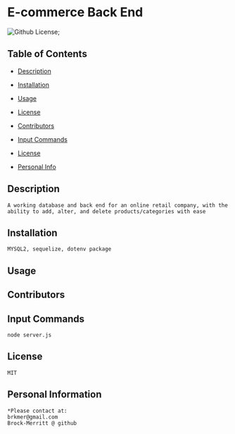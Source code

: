 # E-commerce Back End 

![Github License](https://shields.io/badge/license-undefined-blue.svg);



## Table of Contents
* [Description](#Description)

* [Installation](#Installation)

* [Usage](#Usage)
    
* [License](#license)

* [Contributors](#Contributors)

* [Input Commands](#Test)

* [License](#License)

* [Personal Info](#Github)


## Description 
    A working database and back end for an online retail company, with the ability to add, alter, and delete products/categories with ease


## Installation 
    MYSQL2, sequelize, dotenv package

## Usage 
    

## Contributors 


## Input Commands 
    node server.js

## License
    MIT

## Personal Information
    *Please contact at:
    brkmer@gmail.com
    Brock-Merritt @ github

        
